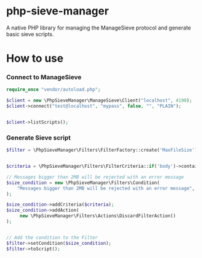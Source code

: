 # php-sieve-manager

A native PHP library for managing the ManageSieve protocol and generate basic sieve scripts.

# How to use

### Connect to ManageSieve
```php
require_once "vendor/autoload.php";

$client = new \PhpSieveManager\ManageSieve\Client("localhost", 4190);
$client->connect("test@localhost", "mypass", false, "", "PLAIN");


$client->listScripts();
```


### Generate Sieve script
```php
$filter = \PhpSieveManager\Filters\FilterFactory::create('MaxFileSize');


$criteria = \PhpSieveManager\Filters\FilterCriteria::if('body')->contains('"test"');

// Messages bigger than 2MB will be rejected with an error message
$size_condition = new \PhpSieveManager\Filters\Condition(
    "Messages bigger than 2MB will be rejected with an error message", $criteria
);

$size_condition->addCriteria($criteria);
$size_condition->addAction(
     new \PhpSieveManager\Filters\Actions\DiscardFilterAction()
);


// Add the condition to the Filter
$filter->setCondition($size_condition);
$filter->toScript();
```
